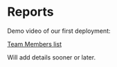 # Reports

Demo video of our first deployment: 


[Team Members list](https://docs.google.com/spreadsheets/d/16UqbtBW98yiFkekWUYNUn8eCSYTDUKcfCkqmJX6TOds/edit#gid=0)

Will add details sooner or later.





